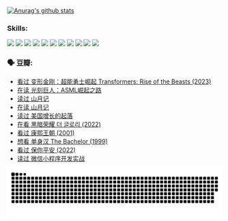 
[![Anurag's github stats](https://github-readme-stats.vercel.app/api?username=w940853815)](https://github.com/anuraghazra/github-readme-stats)

### Skills:

<code><img height="32" src="https://cdn.jsdelivr.net/npm/simple-icons@v5/icons/python.svg"></code>
<code><img height="32" src="https://cdn.jsdelivr.net/npm/simple-icons@v5/icons/javascript.svg"></code>
<code><img height="32" src="https://cdn.jsdelivr.net/npm/simple-icons@v5/icons/django.svg"></code>
<code><img height="32" src="https://cdn.jsdelivr.net/npm/simple-icons@v5/icons/flask.svg"></code>
<code><img height="32" src="https://cdn.jsdelivr.net/npm/simple-icons@v5/icons/vuetify.svg"></code>
<code><img height="32" src="https://cdn.jsdelivr.net/npm/simple-icons@v5/icons/git.svg"></code>
<code><img height="32" src="https://cdn.jsdelivr.net/npm/simple-icons@v5/icons/docker.svg"></code>
<code><img height="32" src="https://cdn.jsdelivr.net/npm/simple-icons@v5/icons/postgresql.svg"></code>
<code><img height="32" src="https://cdn.jsdelivr.net/npm/simple-icons@v5/icons/elasticsearch.svg"></code>
<code><img height="32" src="https://cdn.jsdelivr.net/npm/simple-icons@v5/icons/macos.svg"></code>
<code><img height="32" src="https://cdn.jsdelivr.net/npm/simple-icons@v5/icons/linux.svg"></code>

### 🗣 豆瓣:

<!-- DOUBAN-ACTIVITIES:START -->
- [看过 变形金刚：超能勇士崛起 Transformers: Rise of the Beasts‎ (2023)](https://www.douban.com/people/136069238/status/4267685771/?_i=86521483)
- [在读 光刻巨人：ASML崛起之路](https://www.douban.com/people/136069238/status/4266569048/?_i=86521483)
- [读过 山月记](https://www.douban.com/people/136069238/status/4266567455/?_i=86521483)
- [在读 山月记](https://www.douban.com/people/136069238/status/4256796460/?_i=86521483)
- [读过 美国增长的起落](https://www.douban.com/people/136069238/status/4256795052/?_i=86521483)
- [在看 黑暗荣耀 더 글로리‎ (2022)](https://www.douban.com/people/136069238/status/4256207386/?_i=86521483)
- [看过 康熙王朝‎ (2001)](https://www.douban.com/people/136069238/status/4254396418/?_i=86521483)
- [想看 单身汉 The Bachelor‎ (1999)](https://www.douban.com/people/136069238/status/4250318861/?_i=86521483)
- [看过 保你平安‎ (2022)](https://www.douban.com/people/136069238/status/4239139510/?_i=86521483)
- [读过 微信小程序开发实战](https://www.douban.com/people/136069238/status/4237321528/?_i=86521483)
<!-- DOUBAN-ACTIVITIES:END -->


![Snake animation](https://raw.githubusercontent.com/w940853815/w940853815/output/github-contribution-grid-snake.svg)

<!--
**w940853815/w940853815** is a ✨ _special_ ✨ repository because its `README.md` (this file) appears on your GitHub profile.

Here are some ideas to get you started:

- 🔭 I’m currently working on ...
- 🌱 I’m currently learning ...
- 👯 I’m looking to collaborate on ...
- 🤔 I’m looking for help with ...
- 💬 Ask me about ...
- 📫 How to reach me: ...
- 😄 Pronouns: ...
- ⚡ Fun fact: ...
-->
